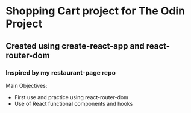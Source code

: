 # Shopping Cart project for The Odin Project

## Created using create-react-app and react-router-dom
### Inspired by my restaurant-page repo

Main Objectives:
- First use and practice using react-router-dom
- Use of React functional components and hooks
